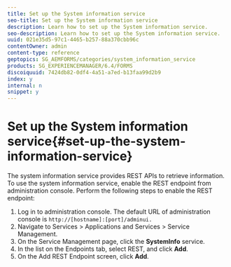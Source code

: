 ```yaml
---
title: Set up the System information service
seo-title: Set up the System information service
description: Learn how to set up the System information service.
seo-description: Learn how to set up the System information service.
uuid: 021e35d5-97c1-4465-b257-88a370cbb96c
contentOwner: admin
content-type: reference
geptopics: SG_AEMFORMS/categories/system_information_service
products: SG_EXPERIENCEMANAGER/6.4/FORMS
discoiquuid: 7424db82-0df4-4a51-a7ed-b13faa99d2b9
index: y
internal: n
snippet: y
---
```


# Set up the System information service{#set-up-the-system-information-service}

The system information service provides REST APIs to retrieve information. To use the system information service, enable the REST endpoint from administration console. Perform the following steps to enable the REST endpoint:

1. Log in to administration console. The default URL of administration console is `http://[hostname]:[port]/adminui.`
1. Navigate to Services &gt; Applications and Services &gt; Service Management.
1. On the Service Management page, click the **SystemInfo** service.
1. In the list on the Endpoints tab, select REST, and click **Add**. 
1. On the Add REST Endpoint screen, click **Add**.

